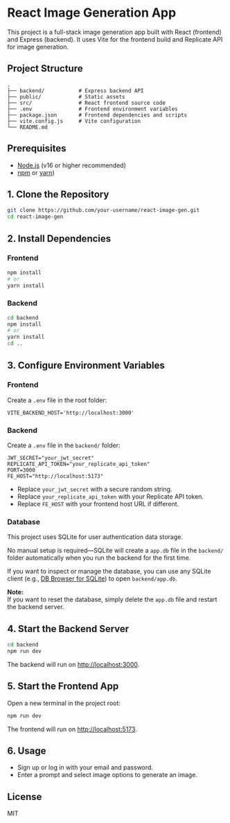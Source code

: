# React Image Generation App

This project is a full-stack image generation app built with React (frontend) and Express (backend). It uses Vite for the frontend build and Replicate API for image generation.

## Project Structure

```
.
├── backend/           # Express backend API
├── public/            # Static assets
├── src/               # React frontend source code
├── .env               # Frontend environment variables
├── package.json       # Frontend dependencies and scripts
├── vite.config.js     # Vite configuration
└── README.md
```

## Prerequisites

- [Node.js](https://nodejs.org/) (v16 or higher recommended)
- [npm](https://www.npmjs.com/) or [yarn](https://yarnpkg.com/))

## 1. Clone the Repository

```bash
git clone https://github.com/your-username/react-image-gen.git
cd react-image-gen
```

## 2. Install Dependencies

### Frontend

```bash
npm install
# or
yarn install
```

### Backend

```bash
cd backend
npm install
# or
yarn install
cd ..
```

## 3. Configure Environment Variables

### Frontend

Create a `.env` file in the root folder:

```
VITE_BACKEND_HOST='http://localhost:3000'
```

### Backend

Create a `.env` file in the `backend/` folder:

```
JWT_SECRET="your_jwt_secret"
REPLICATE_API_TOKEN="your_replicate_api_token"
PORT=3000
FE_HOST="http://localhost:5173"
```

- Replace `your_jwt_secret` with a secure random string.
- Replace `your_replicate_api_token` with your Replicate API token.
- Replace `FE_HOST` with your frontend host URL if different.

### Database

This project uses SQLite for user authentication data storage.

No manual setup is required—SQLite will create a `app.db` file in the `backend/` folder automatically when you run the backend for the first time.

If you want to inspect or manage the database, you can use any SQLite client (e.g., [DB Browser for SQLite](https://sqlitebrowser.org/)) to open `backend/app.db`.

**Note:**  
If you want to reset the database, simply delete the `app.db` file and restart the backend server.

## 4. Start the Backend Server

```bash
cd backend
npm run dev
```

The backend will run on [http://localhost:3000](http://localhost:3000).

## 5. Start the Frontend App

Open a new terminal in the project root:

```bash
npm run dev
```

The frontend will run on [http://localhost:5173](http://localhost:5173).

## 6. Usage

- Sign up or log in with your email and password.
- Enter a prompt and select image options to generate an image.

## License

MIT
